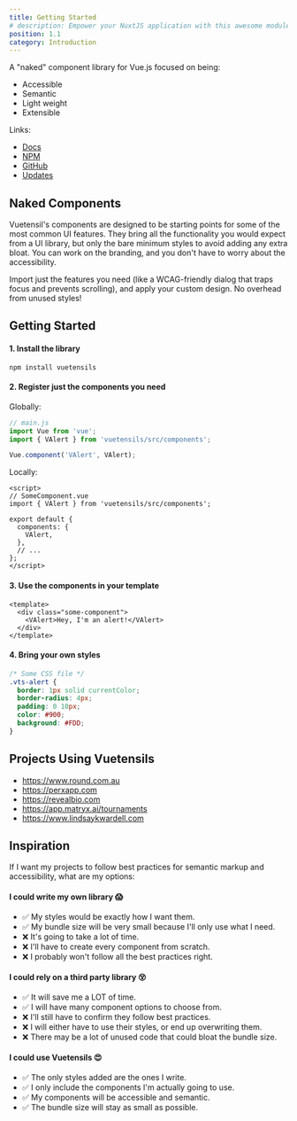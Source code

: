 ```yaml
---
title: Getting Started
# description: Empower your NuxtJS application with this awesome module.
position: 1.1
category: Introduction
---
```


A "naked" component library for Vue.js focused on being:

- Accessible
- Semantic
- Light weight
- Extensible

Links:

- [Docs](https://vuetensils.stegosource.com/)
- [NPM](https://www.npmjs.com/package/vuetensils)
- [GitHub](https://github.com/AustinGil/vuetensils)
- [Updates](https://austingil.com/newsletter)

## Naked Components

Vuetensil's components are designed to be starting points for some of the most common UI features. They bring all the functionality you would expect from a UI library, but only the bare minimum styles to avoid adding any extra bloat. You can work on the branding, and you don't have to worry about the accessibility.

Import just the features you need (like a WCAG-friendly dialog that traps focus and prevents scrolling), and apply your custom design. No overhead from unused styles!

## Getting Started

#### 1. Install the library

`npm install vuetensils`

#### 2. Register just the components you need

Globally:

```js
// main.js
import Vue from 'vue';
import { VAlert } from 'vuetensils/src/components';

Vue.component('VAlert', VAlert);
```

Locally:

```vue
<script>
// SomeComponent.vue
import { VAlert } from 'vuetensils/src/components';

export default {
  components: {
    VAlert,
  },
  // ...
};
</script>
```

#### 3. Use the components in your template

```vue
<template>
  <div class="some-component">
    <VAlert>Hey, I'm an alert!</VAlert>
  </div>
</template>
```

#### 4. Bring your own styles

```css
/* Some CSS file */
.vts-alert {
  border: 1px solid currentColor;
  border-radius: 4px;
  padding: 0 10px;
  color: #900;
  background: #FDD;
}
```

## Projects Using Vuetensils
* https://www.round.com.au
* https://perxapp.com
* https://revealbio.com
* https://app.matryx.ai/tournaments
* https://www.lindsaykwardell.com

## Inspiration

If I want my projects to follow best practices for semantic markup and accessibility, what are my options:

#### I could write my own library 😱

- ✅ My styles would be exactly how I want them.
- ✅ My bundle size will be very small because I'll only use what I need.
- ❌ It's going to take a lot of time.
- ❌ I'll have to create every component from scratch.
- ❌ I probably won't follow all the best practices right.

#### I could rely on a third party library 😵

- ✅ It will save me a LOT of time.
- ✅ I will have many component options to choose from.
- ❌ I'll still have to confirm they follow best practices.
- ❌ I will either have to use their styles, or end up overwriting them.
- ❌ There may be a lot of unused code that could bloat the bundle size.

#### I could use Vuetensils 😍

- ✅ The only styles added are the ones I write.
- ✅ I only include the components I'm actually going to use.
- ✅ My components will be accessible and semantic.
- ✅ The bundle size will stay as small as possible.

<!-- TODO: change exports to raw source -->
<!-- Calculator? https://developer.mozilla.org/en-US/docs/Web/HTML/Element/output -->
<!-- VirtualList? https://codepen.io/Stegosource/pen/NWGGKZp?editors=1010 -->
<!-- v-focusabe? https://blog.vuestorefront.io/how-storefront-ui-solves-website-accessibility-issues/ -->
<!-- https://github.com/conventional-changelog/standard-version -->
<!-- TODO: Toast/notification -->
<!-- TODO: Toggles: https://codepen.io/heydon/pen/QqzRvQ/ -->
<!-- TODO: https://medium.com/faun/automate-your-npm-publish-with-github-actions-dfe8059645dd -->
<!-- TODO: Docgen: https://github.com/vue-styleguidist/vue-styleguidist/tree/dev/examples/docgen/ -->
<!-- TODO: https://vue-styleguidist.github.io/docs/docgen-cli.html -->
<!-- TODO: https://xaksis.github.io/vue-good-table/guide/#installation -->
<!-- TODO: https://dequeuniversity.com/library/ -->
<!-- TODO: https://github.com/bdryanovski/logchanges -->
<!-- TODO: https://codepen.io/Stegosource/pen/mdVRKEq OR https://codepen.io/smhigley/pen/JjoKgxb OR https://codepen.io/smhigley/pen/GRgjRVN -->
<!-- TODO: https://announcer.vue-a11y.com/ -->
<!-- TODO: https://github.com/marketplace/actions/changelog-ci -->
<!-- TODO: progamatic modals https://github.com/buefy/buefy/blob/007065e6c51985782725f0f53421f0f9fa193798/src/components/modal/index.js -->